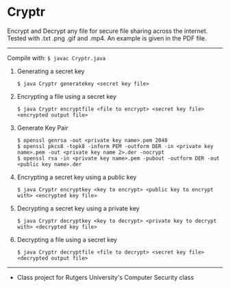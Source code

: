 # Cryptr
Encrypt and Decrypt any file for secure file sharing across the internet. Tested with .txt .png .gif and .mp4. An example is given in the PDF file.


----------
Compile with: `$ javac Cryptr.java`

1. Generating a secret key
	```
	$ java Cryptr generatekey <secret key file>
	```
2. Encrypting a file using a secret key
	```
	$ java Cryptr encryptfile <file to encrypt> <secret key file> <encrypted output file>
	```	
3. Generate Key Pair
	```
	$ openssl genrsa -out <private key name>.pem 2048
	$ openssl pkcs8 -topk8 -inform PEM -outform DER -in <private key name>.pem -out <private key name 2>.der -nocrypt
	$ openssl rsa -in <private key name>.pem -pubout -outform DER -out <public key name>.der
	```
4. Encrypting a secret key using a public key
	```
	$ java Cryptr encryptkey <key to encrypt> <public key to encrypt with> <encrypted key file>
	```
5. Decrypting a secret key using a private key
	```
	$ java Cryptr decryptkey <key to decrypt> <private key to decrypt with> <decrypted key file>
	```
6. Decrypting a file using a secret key
	```
	$ java Cryptr decryptfile <file to decrypt> <secret key file> <decrypted output file>
	```
		
	
	
-----------------
- Class project for Rutgers University's Computer Security class
